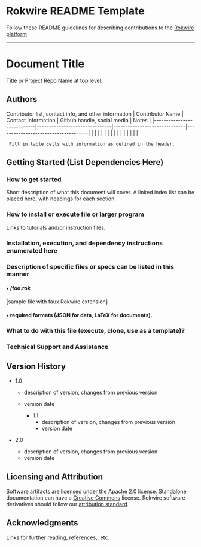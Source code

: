 # Rokwire README Template

Follow these README guidelines for describing contributions to the [Rokwire platform](https://rokwire.org) 

---------------------------------------------------------------------------------------------------------------------------------------------

# Document Title 
Title or Project Repo Name at top level.

## Authors

Contributor list, contact info, and other information
| Contributor Name           |  Contact Information          |  Github handle, social media |  Notes                              |
|----------------------------|-------------------------------|------------------------------|-------------------------------------|
|                            |                               |                              |                                     |
|                            |                               |                              |                                     |
|                            |                               |                              |                                     |

     Fill in table cells with information as defined in the header. 

## Getting Started (List Dependencies Here)

### How to get started 
Short description of what this document will cover. A linked index list can be placed here, with headings for each section.

### How to install or execute file or larger program
Links to tutorials and/or instruction files.

### Installation, execution, and dependency instructions enumerated here

### Description of specific files or specs can be listed in this manner

#### • /foo.rok
[sample file with faux Rokwire extension]

#### • required formats (JSON for data, LaTeX for documents).

### What to do with this file (execute, clone, use as a template)?

### Technical Support and Assistance

## Version History

* 1.0   
  * description of version, changes from previous version  
  * version date  

    * 1.1   
      * description of version, changes from previous version   
      * version date   

* 2.0  
  * description of version, changes from previous version  
  * version date  

## Licensing and Attribution
Software artifacts are licensed under the [Apache 2.0](https://github.com/rokwire/rokwire-community/wiki/Apache-license) license. Standalone 
documentation can have a [Creative Commons](https://creativecommons.org/licenses/) license. Rokwire software derivatives should follow our 
[attribution standard](https://github.com/rokwire/rokwire-community/wiki/Attribution-Standard).

## Acknowledgments
Links for further reading, references,. etc.
